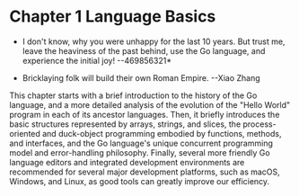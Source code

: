 # Chapter 1 Language Basics

* I don't know, why you were unhappy for the last 10 years. But trust me, leave the heaviness of the past behind, use the Go language, and experience the initial joy! --469856321*

* Bricklaying folk will build their own Roman Empire. --Xiao Zhang

This chapter starts with a brief introduction to the history of the Go language, and a more detailed analysis of the evolution of the "Hello World" program in each of its ancestor languages. Then, it briefly introduces the basic structures represented by arrays, strings, and slices, the process-oriented and duck-object programming embodied by functions, methods, and interfaces, and the Go language's unique concurrent programming model and error-handling philosophy. Finally, several more friendly Go language editors and integrated development environments are recommended for several major development platforms, such as macOS, Windows, and Linux, as good tools can greatly improve our efficiency.
